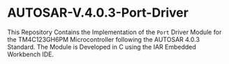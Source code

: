 # AUTOSAR-V.4.0.3-Port-Driver
This Repository Contains the Implementation of the `Port` Driver Module for the TM4C123GH6PM Microcontroller following the AUTOSAR 4.0.3 Standard. The Module is Developed in C using the IAR Embedded Workbench IDE.
